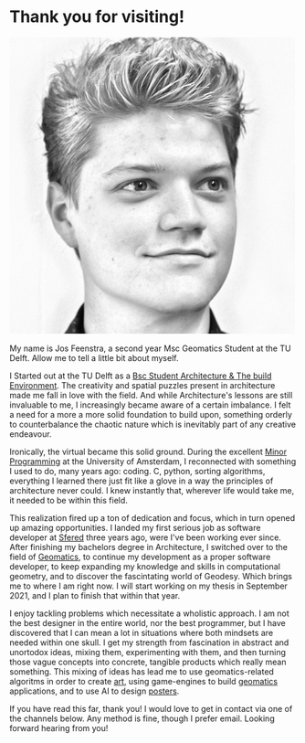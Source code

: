 # Thank you for visiting!

![My Face](../images/jos.jpg "My Face")

My name is Jos Feenstra, a second year Msc Geomatics Student at the TU Delft. Allow me to tell a little bit about myself.

I Started out at the TU Delft as a [Bsc Student Architecture & The build Environment][1]. The creativity and spatial puzzles present in architecture made me fall in love with the field. And while Architecture's lessons are still invaluable to me, I increasingly became aware of a certain imbalance. I felt a need for a more a more solid foundation to build upon, something orderly to counterbalance the chaotic nature which is inevitably part of any creative endeavour.

Ironically, the virtual became this solid ground. During the excellent [Minor Programming][2] at the University of Amsterdam, I reconnected with something I used to do, many years ago: coding. C, python, sorting algorithms, everything I learned there just fit like a glove in a way the principles of architecture never could. I knew instantly that, wherever life would take me, it needed to be within this field.

This realization fired up a ton of dedication and focus, which in turn opened up amazing opportunities.
I landed my first serious job as software developer at [Sfered][3] three years ago, were I've been working ever since.
After finishing my bachelors degree in Architecture, I switched over to the field of [Geomatics][4], to continue my development as a proper software developer, to keep expanding my knowledge and skills in computational geometry, and to discover the fascintating world of Geodesy. Which brings me to where I am right now. I will start working on my thesis in September 2021, and I plan to finish that within that year. 

I enjoy tackling problems which necessitate a wholistic approach. I am not the best designer in the entire world, nor the best programmer, but I have discovered that I can mean a lot in situations where both mindsets are needed within one skull. I get my strength from fascination in abstract and unortodox ideas, mixing them, experimenting with them, and then turning those vague concepts into concrete, tangible products which really mean something. This mixing of ideas has lead me to use geomatics-related algoritms in order to create [art][7], using game-engines to build [geomatics][5] applications, and to use AI to design [posters][6]. 

If you have read this far, thank you! I would love to get in contact via one of the channels below. Any method is fine, though I prefer email. Looking forward hearing from you!  

[1]: <http://josfeenstra.nl/#architecture> "link to architecture"
[2]: <http://josfeenstra.nl/#minor> "link to minor"
[3]: <http://josfeenstra.nl/#sfered> "link to sfered"
[4]: <http://josfeenstra.nl/#geomatics> "link to geomatics"
[5]: <http://josfeenstra.nl/#synthesis> "synthesis project"
[6]: <http://josfeenstra.nl/#groover> "groover"

[7]: <http://josfeenstra.nl/#demo> "Demo"